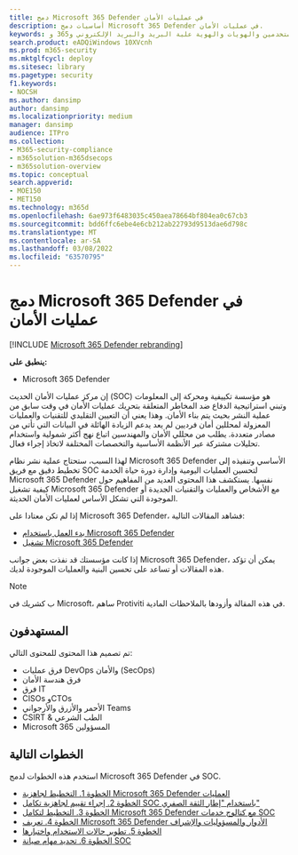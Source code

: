 ```yaml
---
title: دمج Microsoft 365 Defender في عمليات الأمان
description: أساسيات دمج Microsoft 365 Defender في عمليات الأمان.
keywords: الأحداث والتنبيهات والتحري والارتباط والهجمة والأجهزة والمستخدمين والهويات والهوية علبة البريد والبريد الإلكتروني و365 و microsoft و m365 والاستجابة للحوادث والهجمة الإلكترونية والمناظير وعمليات الأمان وcc
search.product: eADQiWindows 10XVcnh
ms.prod: m365-security
ms.mktglfcycl: deploy
ms.sitesec: library
ms.pagetype: security
f1.keywords:
- NOCSH
ms.author: dansimp
author: dansimp
ms.localizationpriority: medium
manager: dansimp
audience: ITPro
ms.collection:
- M365-security-compliance
- m365solution-m365dsecops
- m365solution-overview
ms.topic: conceptual
search.appverid:
- MOE150
- MET150
ms.technology: m365d
ms.openlocfilehash: 6ae973f6483035c450aea78664bf804ea0c67cb3
ms.sourcegitcommit: bdd6ffc6ebe4e6cb212ab22793d9513dae6d798c
ms.translationtype: MT
ms.contentlocale: ar-SA
ms.lasthandoff: 03/08/2022
ms.locfileid: "63570795"
---
```

# <a name="integrating-microsoft-365-defender-into-your-security-operations"></a>دمج Microsoft 365 Defender في عمليات الأمان

[!INCLUDE [Microsoft 365 Defender rebranding](../includes/microsoft-defender.md)]

**ينطبق على:**
- Microsoft 365 Defender

إن مركز عمليات الأمان الحديث (SOC) هو مؤسسة تكييفية ومحركة إلى المعلومات وتبني استراتيجية الدفاع ضد المخاطر المتعلقة بتحريك عمليات الأمان في وقت سابق من عملية النشر بحيث يتم بناء الأمان. وهذا يعني أن التعيين التقليدي للتقنيات والعمليات المعزولة لمحللين أمان فرديين لم يعد يدعم الزيادة الهائلة في البيانات التي تأتي من مصادر متعددة. يطلب من محللي الأمان والمهندسين اتباع نهج أكثر شمولية واستخدام تحليلات مشتركة عبر الأنظمة الأساسية والتخصصات المختلفة لاتخاذ إجراء فعال.

لهذا السبب، ستحتاج عملية نشر نظام Microsoft 365 Defender الأساسي وتنفيذه إلى تخطيط دقيق مع فريق SOC لتحسين العمليات اليومية وإدارة دورة حياة الخدمة Microsoft 365 Defender نفسها. يستكشف هذا المحتوى العديد من المفاهيم حول كيفية تشغيل Microsoft 365 Defender مع الأشخاص والعمليات والتقنيات الجديدة أو الموجودة التي تشكل الأساس لعمليات الأمان الحديثة.

إذا لم تكن معتادا على Microsoft 365 Defender، فشاهد المقالات التالية:

- [بدء العمل باستخدام Microsoft 365 Defender](get-started.md)
- [تشغيل Microsoft 365 Defender](m365d-enable.md)

إذا كانت مؤسستك قد نفذت بعض جوانب Microsoft 365 Defender، يمكن أن تؤكد هذه المقالات أو تساعد على تحسين البنية والعمليات الموجودة لديك.

>[!Note]
>ب كشريك في Microsoft، ساهم Protiviti في هذه المقالة وأزودها بالملاحظات المادية.
>

## <a name="target-audience"></a>المستهدفون

تم تصميم هذا المحتوى للمحتوى التالي:

- فرق عمليات DevOps والأمان (SecOps)
- فرق هندسة الأمان
- فرق IT
- CISOs وCTOs
- الأحمر والأزرق والأرجواني Teams
- CSIRT & الطب الشرعي
- Microsoft 365 المسؤولين

## <a name="next-steps"></a>الخطوات التالية

استخدم هذه الخطوات لدمج Microsoft 365 Defender في SOC.

- [الخطوة 1. التخطيط لجاهزية Microsoft 365 Defender العمليات](integrate-microsoft-365-defender-secops-plan.md)
- [الخطوة 2. إجراء تقييم لجاهزية تكامل SOC باستخدام "إطار الثقة الصفري"](integrate-microsoft-365-defender-secops-readiness.md)
- [الخطوة 3. التخطيط لتكامل Microsoft 365 Defender مع كتالوج خدمات SOC](integrate-microsoft-365-defender-secops-services.md)
- [الخطوة 4. تعريف Microsoft 365 Defender الأدوار والمسؤوليات والإشراف](integrate-microsoft-365-defender-secops-roles.md)
- [الخطوة 5. تطوير حالات الاستخدام واختبارها](integrate-microsoft-365-defender-secops-use-cases.md)
- [الخطوة 6. تحديد مهام صيانة SOC](integrate-microsoft-365-defender-secops-tasks.md)



